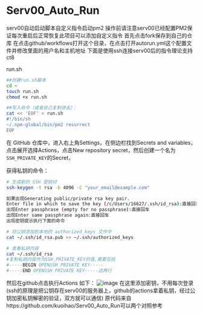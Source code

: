 # Serv00_Auto_Run
serv00自动启动脚本自定义指令启动pm2
操作前请注意serv00已经配置PM2保证每次重启后正常恢复此项目可以添加自定义指令
首先点击fork保存到自己的仓库
在点击github/workflows打开这个目录，在点击打开autorun.yml这个配置文件并修改里面的用户名和主机地址
下面是使用ssh连接serv00后的指令理论支持ct8

run.sh
```bash
##创建run.sh脚本
cd ~
touch run.sh
chmod +x run.sh

##写入命令（或者自己复制进去）：
cat << 'EOF' > run.sh
#!/bin/sh
~/.npm-global/bin/pm2 resurrect
EOF
```

在 GitHub 仓库中，进入右上角Settings，在侧边栏找到Secrets and variables，点击展开选择Actions，点击New repository secret，然后创建一个名为`SSH_PRIVATE_KEY`的Secret，

获得私钥的命令：
```bash
# 生成新的 SSH 密钥对
ssh-keygen -t rsa -b 4096 -C "your_email@example.com"

如果出现Generating public/private rsa key pair.
Enter file in which to save the key (/c/Users/16627/.ssh/id_rsa):直接回车
出现Enter passphrase (empty for no passphrase):直接回车
出现Enter same passphrase again:直接回车
出现密钥提示执行下面的命令

# 将公钥添加到本地的 authorized_keys 文件中
cat ~/.ssh/id_rsa.pub >> ~/.ssh/authorized_keys

# 查看私钥内容
cat ~/.ssh/id_rsa
#复制私钥内容作为SSH_PRIVATE_KEY的值,需要包括
#-----BEGIN OPENSSH PRIVATE KEY-----
#-----END OPENSSH PRIVATE KEY-----这两行
```
然后在github点击执行Actions
如下：
![image](https://github.com/kuoihao/Serv00_Auto_Run/assets/95399503/88f19d91-55ef-4501-a7f1-f71a6625a91a)
在这里添加密钥，不用每次登录
(ssh的原理是把公钥存在serv00的服务器上，github的actions拿着私钥，经过公钥加密私钥解密的验证，双方就可以通信)
原代码来自https://github.com/kuoihao/Serv00_Auto_Run可以两个对照参考
